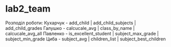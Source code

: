 # lab2_team
Розподіл роботи:
Кухарчук -  add_child | add_child_subjects | add_child_grades
Галушко -  calcucale_avg | class_by_name | calcucale_avg_all
Павленко -  is_excellent_student | subject_max_grade | subject_min_grade
Циба -  subject_avg | children_list | subject_best_children
